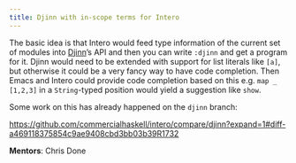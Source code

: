 ```yaml
---
title: Djinn with in-scope terms for Intero
---
```


The basic idea is that Intero would feed type information of the current set of
modules into [Djinn]’s API and then you can write `:djinn` and get a program for
it. Djinn would need to be extended with support for list literals like `[a]`,
but otherwise it could be a very fancy way to have code completion. Then Emacs
and Intero could provide code completion based on this e.g. `map _ [1,2,3]` in a
`String`-typed position would yield a suggestion like `show`.

Some work on this has already happened on the `djinn` branch:

<https://github.com/commercialhaskell/intero/compare/djinn?expand=1#diff-a469118375854c9ae9408cbd3bb03b39R1732>

[Djinn]: https://hackage.haskell.org/package/djinn

**Mentors**: Chris Done
